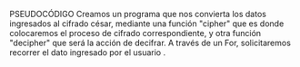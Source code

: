 PSEUDOCÓDIGO
Creamos un programa que nos convierta los datos ingresados al cifrado césar, mediante una función "cipher" que es donde colocaremos el proceso de cifrado correspondiente, y otra función "decipher" que será la acción de decifrar.
A través de un For, solicitaremos recorrer el dato ingresado por el usuario .